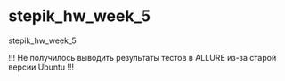 # stepik_hw_week_5
stepik_hw_week_5

!!! Не получилось выводить результаты тестов в ALLURE из-за старой версии Ubuntu !!!
